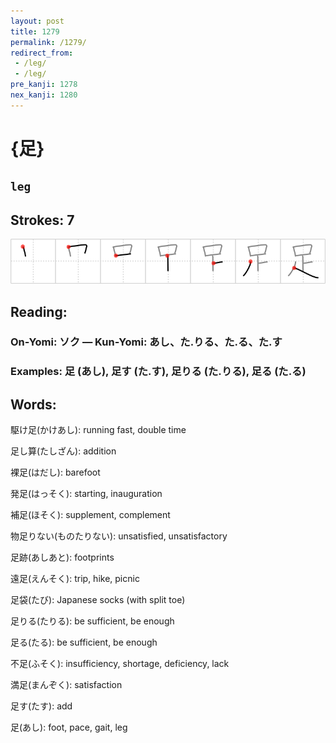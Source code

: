 ```yaml
---
layout: post
title: 1279
permalink: /1279/
redirect_from:
 - /leg/
 - /leg/
pre_kanji: 1278
nex_kanji: 1280
---
```


# {足}

## `leg`

## Strokes: 7

<div class="stroke"><img src="../images/E8B6B3.png" /></div>

## Reading:

### On-Yomi: ソク &mdash; Kun-Yomi: あし、た.りる、た.る、た.す

### Examples: 足 (あし), 足す (た.す), 足りる (た.りる), 足る (た.る)

## Words:

駆け足(かけあし): running fast, double time

足し算(たしざん): addition

裸足(はだし): barefoot

発足(はっそく): starting, inauguration

補足(ほそく): supplement, complement

物足りない(ものたりない): unsatisfied, unsatisfactory

足跡(あしあと): footprints

遠足(えんそく): trip, hike, picnic

足袋(たび): Japanese socks (with split toe)

足りる(たりる): be sufficient, be enough

足る(たる): be sufficient, be enough

不足(ふそく): insufficiency, shortage, deficiency, lack

満足(まんぞく): satisfaction

足す(たす): add

足(あし): foot, pace, gait, leg
